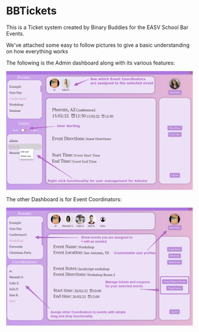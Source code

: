 # BBTickets

This is a Ticket system created by Binary Buddies for the EASV School Bar Events.

We've attached some easy to follow pictures to give a basic understanding on how everything works

The following is the Admin dashboard along with its various features:

![Admin Help](https://raw.githubusercontent.com/Taja992/BBTickets/main/BBTickets/resources/images/adminhelp.png)


The other Dashboard is for Event Coordinators:

![EC Help](https://raw.githubusercontent.com/Taja992/BBTickets/main/BBTickets/resources/images/echelp.png)
